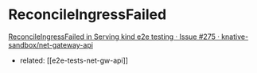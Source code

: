 # ReconcileIngressFailed

[ReconcileIngressFailed in Serving kind e2e testing · Issue #275 · knative-sandbox/net-gateway-api](https://github.com/knative-sandbox/net-gateway-api/issues/275)

- related: [[e2e-tests-net-gw-api]]